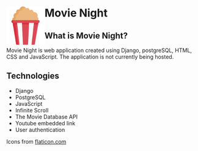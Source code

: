 # Movie Night <img align="left" width="100" height="100" src="movies/static/movies/icons/popcorn.png">

## What is Movie Night?

Movie Night is web application created using Django, postgreSQL, HTML, CSS and JavaScript.
The application is not currently being hosted.

## Technologies

- Django
- PostgreSQL
- JavaScript
- Infinite Scroll
- The Movie Database API
- Youtube embedded link
- User authentication

Icons from <a href="https://www.flaticon.com/">flaticon.com</a>
